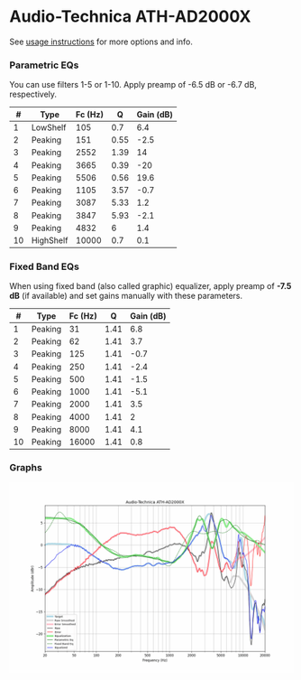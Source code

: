 # Audio-Technica ATH-AD2000X
See [usage instructions](https://github.com/jaakkopasanen/AutoEq#usage) for more options and info.

### Parametric EQs
You can use filters 1-5 or 1-10. Apply preamp of -6.5 dB or -6.7 dB, respectively.

|   # | Type      |   Fc (Hz) |    Q |   Gain (dB) |
|-----|-----------|-----------|------|-------------|
|   1 | LowShelf  |       105 | 0.7  |         6.4 |
|   2 | Peaking   |       151 | 0.55 |        -2.5 |
|   3 | Peaking   |      2552 | 1.39 |        14   |
|   4 | Peaking   |      3665 | 0.39 |       -20   |
|   5 | Peaking   |      5506 | 0.56 |        19.6 |
|   6 | Peaking   |      1105 | 3.57 |        -0.7 |
|   7 | Peaking   |      3087 | 5.33 |         1.2 |
|   8 | Peaking   |      3847 | 5.93 |        -2.1 |
|   9 | Peaking   |      4832 | 6    |         1.4 |
|  10 | HighShelf |     10000 | 0.7  |         0.1 |

### Fixed Band EQs
When using fixed band (also called graphic) equalizer, apply preamp of **-7.5 dB** (if available) and set gains manually with these parameters.

|   # | Type    |   Fc (Hz) |    Q |   Gain (dB) |
|-----|---------|-----------|------|-------------|
|   1 | Peaking |        31 | 1.41 |         6.8 |
|   2 | Peaking |        62 | 1.41 |         3.7 |
|   3 | Peaking |       125 | 1.41 |        -0.7 |
|   4 | Peaking |       250 | 1.41 |        -2.4 |
|   5 | Peaking |       500 | 1.41 |        -1.5 |
|   6 | Peaking |      1000 | 1.41 |        -5.1 |
|   7 | Peaking |      2000 | 1.41 |         3.5 |
|   8 | Peaking |      4000 | 1.41 |         2   |
|   9 | Peaking |      8000 | 1.41 |         4.1 |
|  10 | Peaking |     16000 | 1.41 |         0.8 |

### Graphs
![](./Audio-Technica%20ATH-AD2000X.png)
